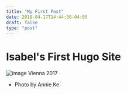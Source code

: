 ```yaml
---
title: "My First Post"
date: 2018-04-17T14:44:30-04:00
draft: false
type: "post"
---
```


# Isabel's First Hugo Site

![image](/img/vienna_walking.jpg)
Vienna 2017

* Photo by Annie Ke
